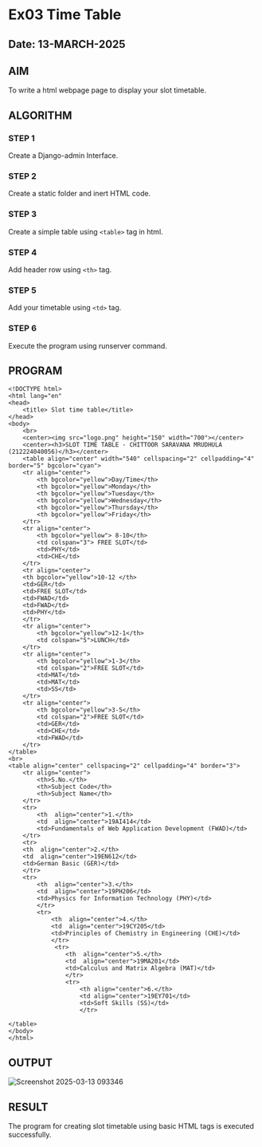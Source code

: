 # Ex03 Time Table

## Date: 13-MARCH-2025

## AIM
To write a html webpage page to display your slot timetable.

## ALGORITHM
### STEP 1
Create a Django-admin Interface.

### STEP 2
Create a static folder and inert HTML code.

### STEP 3
Create a simple table using ```<table>``` tag in html.

### STEP 4
Add header row using ```<th>``` tag.

### STEP 5
Add your timetable using ```<td>``` tag.

### STEP 6
Execute the program using runserver command.

## PROGRAM

```
<!DOCTYPE html>
<html lang="en"
<head>
    <title> Slot time table</title>
</head>
<body>
    <br>
    <center><img src="logo.png" height="150" width="700"></center>
    <center><h3>SLOT TIME TABLE - CHITTOOR SARAVANA MRUDHULA (212224040056)</h3></center>
    <table align="center" width="540" cellspacing="2" cellpadding="4" border="5" bgcolor="cyan">
    <tr align="center">
        <th bgcolor="yellow">Day/Time</th>
        <th bgcolor="yellow">Monday</th>
        <th bgcolor="yellow">Tuesday</th>
        <th bgcolor="yellow">Wednesday</th>
        <th bgcolor="yellow">Thursday</th>
        <th bgcolor="yellow">Friday</th>
    </tr>
    <tr align="center">
        <th bgcolor="yellow"> 8-10</th>
        <td colspan="3"> FREE SLOT</td>
        <td>PHY</td>
        <td>CHE</td>
    </tr>
    <tr align="center">
    <th bgcolor="yellow">10-12 </th>
    <td>GER</td>
    <td>FREE SLOT</td>
    <td>FWAD</td>
    <td>FWAD</td>
    <td>PHY</td>
    </tr>
    <tr align="center">
        <th bgcolor="yellow">12-1</th>
        <td colspan="5">LUNCH</td>
    </tr>
    <tr align="center">
        <th bgcolor="yellow">1-3</th>
        <td colspan="2">FREE SLOT</td>
        <td>MAT</td>
        <td>MAT</td>
        <td>SS</td>
    </tr>
    <tr align="center">
        <th bgcolor="yellow">3-5</th>
        <td colspan="2">FREE SLOT</td>
        <td>GER</td>
        <td>CHE</td>
        <td>FWAD</td>
    </tr>
</table>
<br>
<table align="center" cellspacing="2" cellpadding="4" border="3">
    <tr align="center">
        <th>S.No.</th>
        <th>Subject Code</th>
        <th>Subject Name</th>
    </tr>
    <tr>
        <th  align="center">1.</th>
        <td  align="center">19AI414</td>
        <td>Fundamentals of Web Application Development (FWAD)</td>
    </tr>
    <tr>
    <th  align="center">2.</th>
    <td  align="center">19EN612</td>
    <td>German Basic (GER)</td>
    </tr>
    <tr>
        <th  align="center">3.</th>
        <td  align="center">19PH206</td>
        <td>Physics for Information Technology (PHY)</td>
        </tr>
        <tr>
            <th  align="center">4.</th>
            <td  align="center">19CY205</td>
            <td>Principles of Chemistry in Engineering (CHE)</td>
            </tr>
             <tr>
                <th  align="center">5.</th>
                <td  align="center">19MA201</td>
                <td>Calculus and Matrix Algebra (MAT)</td>
                </tr>
                <tr>
                    <th align="center">6.</th>
                    <td align="center">19EY701</td>
                    <td>Soft Skills (SS)</td>
                    </tr>

</table>
</body>
</html>

```

## OUTPUT

![Screenshot 2025-03-13 093346](https://github.com/user-attachments/assets/d0fbf1d2-5123-4764-bdce-ca5f37385867)


## RESULT

The program for creating slot timetable using basic HTML tags is executed successfully.
